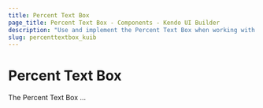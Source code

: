 ```yaml
---
title: Percent Text Box
page_title: Percent Text Box - Components - Kendo UI Builder
description: "Use and implement the Percent Text Box when working with the Kendo UI Builder tool for creating and managing Angular and AngularJS-based web applications."
slug: percenttextbox_kuib
---
```


# Percent Text Box

The Percent Text Box ...

<!-- screen -->
